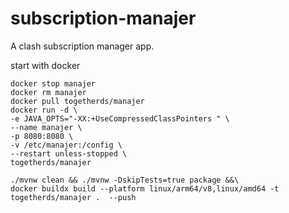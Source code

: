 # subscription-manajer
A clash subscription manager app. 

start with docker
```shell
docker stop manajer
docker rm manajer
docker pull togetherds/manajer
docker run -d \
-e JAVA_OPTS="-XX:+UseCompressedClassPointers " \
--name manajer \
-p 8080:8080 \
-v /etc/manajer:/config \
--restart unless-stopped \
togetherds/manajer
```


```shell
./mvnw clean && ./mvnw -DskipTests=true package &&\
docker buildx build --platform linux/arm64/v8,linux/amd64 -t togetherds/manajer .  --push
```
 